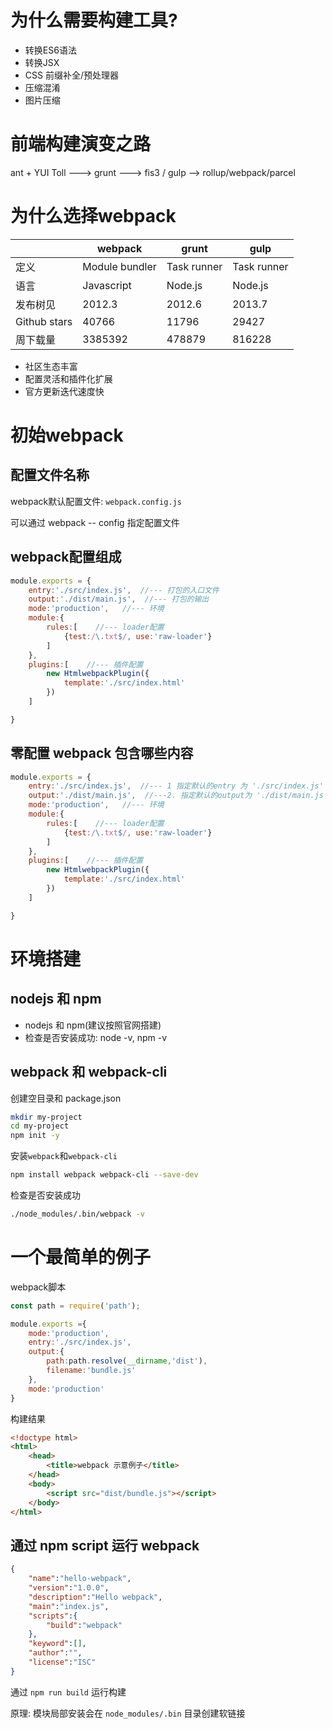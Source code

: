 # 为什么需要构建工具?
- 转换ES6语法
- 转换JSX
- CSS 前缀补全/预处理器
- 压缩混淆
- 图片压缩

# 前端构建演变之路
ant + YUI Toll ---> grunt ---> fis3 / gulp --> rollup/webpack/parcel

# 为什么选择webpack
| <br/>        | webpack        | grunt       | gulp        |
| ------------ | -------------- | ----------- | ----------- |
| 定义         | Module bundler | Task runner | Task runner |
| 语言         | Javascript     | Node.js     | Node.js     |
| 发布树见     | 2012.3         | 2012.6      | 2013.7      |
| Github stars | 40766          | 11796       | 29427       |
| 周下载量     | 3385392        | 478879      | 816228      |

- 社区生态丰富
- 配置灵活和插件化扩展
- 官方更新迭代速度快

# 初始webpack
## 配置文件名称
webpack默认配置文件: `webpack.config.js`

可以通过 webpack -- config 指定配置文件


## webpack配置组成
```js
module.exports = {
    entry:'./src/index.js',  //--- 打包的入口文件
    output:'./dist/main.js',  //--- 打包的输出
    mode:'production',   //--- 环境
    module:{
        rules:[    //--- loader配置
            {test:/\.txt$/, use:'raw-loader'}
        ]
    },
    plugins:[    //--- 插件配置
        new HtmlwebpackPlugin({
            template:'./src/index.html'
        })
    ]

}
```

## 零配置 webpack 包含哪些内容
```js
module.exports = {
    entry:'./src/index.js',  //--- 1 指定默认的entry 为 './src/index.js'
    output:'./dist/main.js',  //---2. 指定默认的output为 './dist/main.js'
    mode:'production',   //--- 环境
    module:{
        rules:[    //--- loader配置
            {test:/\.txt$/, use:'raw-loader'}
        ]
    },
    plugins:[    //--- 插件配置
        new HtmlwebpackPlugin({
            template:'./src/index.html'
        })
    ]

}
```
# 环境搭建
## nodejs 和 npm
- nodejs 和 npm(建议按照官网搭建)
- 检查是否安装成功: node -v, npm -v
## webpack 和 webpack-cli
创建空目录和 package.json
```bash
mkdir my-project
cd my-project
npm init -y
```
安装`webpack`和`webpack-cli`
```bash
npm install webpack webpack-cli --save-dev
```
检查是否安装成功
```bash
./node_modules/.bin/webpack -v
```
# 一个最简单的例子
webpack脚本
```js
const path = require('path');

module.exports ={
    mode:'production',
    entry:'./src/index.js',
    output:{
        path:path.resolve(__dirname,'dist'),
        filename:'bundle.js'
    },
    mode:'production'
}
```
构建结果
```html
<!doctype html>
<html>
    <head>
        <title>webpack 示意例子</title>
    </head>
    <body>
        <script src="dist/bundle.js"></script>
    </body>
</html>
```

## 通过 npm script 运行 webpack
```json
{
    "name":"hello-webpack",
    "version":"1.0.0",
    "description":"Hello webpack",
    "main":"index.js",          
    "scripts":{
        "build":"webpack"
    },
    "keyword":[],
    "author":"",
    "license":"ISC"
}
```
通过 `npm run build` 运行构建

原理: 模块局部安装会在 `node_modules/.bin` 目录创建软链接


